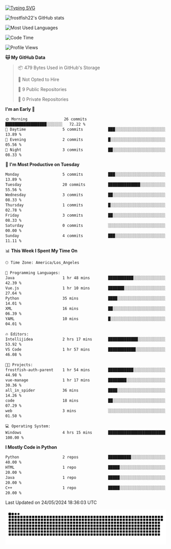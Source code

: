 <!--
**frostfish22/frostfish22** is a ✨ _special_ ✨ repository because its `README.md` (this file) appears on your GitHub profile.

Here are some ideas to get you started:

- 🔭 I’m currently working on ...
- 🌱 I’m currently learning ...
- 👯 I’m looking to collaborate on ...
- 🤔 I’m looking for help with ...
- 💬 Ask me about ...
- 📫 How to reach me: ...
- 😄 Pronouns: ...
- ⚡ Fun fact: ...
-->
[![Typing SVG](https://readme-typing-svg.demolab.com?font=Fira+Code&pause=1000&random=false&width=435&lines=%E5%B0%8F%E9%99%88%E5%90%8C%E5%AD%A6%E7%A5%9D%E4%BD%A0%E7%BC%96%E7%A0%81%E6%84%89%E5%BF%AB%F0%9F%8C%88%F0%9F%A4%AD)](https://git.io/typing-svg)

![frostfish22's GitHub stats](https://github-readme-stats.vercel.app/api?username=frostfish22&bg_color=30,e96443,904e95&title_color=fff&text_color=fff)

![Most Used Languages](https://github-readme-stats.vercel.app/api/top-langs/?username=frostfish22&theme=dark&layout=compact)

<!--START_SECTION:waka-->
![Code Time](http://img.shields.io/badge/Code%20Time-8%20hrs%2026%20mins-blue)

![Profile Views](http://img.shields.io/badge/Profile%20Views-153-blue)

**🐱 My GitHub Data** 

> 📦 479 Bytes Used in GitHub's Storage 
 > 
> 🚫 Not Opted to Hire
 > 
> 📜 9 Public Repositories 
 > 
> 🔑 0 Private Repositories 
 > 
**I'm an Early 🐤** 

```text
🌞 Morning                26 commits          ██████████████████░░░░░░░   72.22 % 
🌆 Daytime                5 commits           ███░░░░░░░░░░░░░░░░░░░░░░   13.89 % 
🌃 Evening                2 commits           █░░░░░░░░░░░░░░░░░░░░░░░░   05.56 % 
🌙 Night                  3 commits           ██░░░░░░░░░░░░░░░░░░░░░░░   08.33 % 
```
📅 **I'm Most Productive on Tuesday** 

```text
Monday                   5 commits           ███░░░░░░░░░░░░░░░░░░░░░░   13.89 % 
Tuesday                  20 commits          ██████████████░░░░░░░░░░░   55.56 % 
Wednesday                3 commits           ██░░░░░░░░░░░░░░░░░░░░░░░   08.33 % 
Thursday                 1 commits           █░░░░░░░░░░░░░░░░░░░░░░░░   02.78 % 
Friday                   3 commits           ██░░░░░░░░░░░░░░░░░░░░░░░   08.33 % 
Saturday                 0 commits           ░░░░░░░░░░░░░░░░░░░░░░░░░   00.00 % 
Sunday                   4 commits           ███░░░░░░░░░░░░░░░░░░░░░░   11.11 % 
```


📊 **This Week I Spent My Time On** 

```text
🕑︎ Time Zone: America/Los_Angeles

💬 Programming Languages: 
Java                     1 hr 48 mins        ███████████░░░░░░░░░░░░░░   42.39 % 
Vue.js                   1 hr 10 mins        ███████░░░░░░░░░░░░░░░░░░   27.64 % 
Python                   35 mins             ████░░░░░░░░░░░░░░░░░░░░░   14.01 % 
XML                      16 mins             ██░░░░░░░░░░░░░░░░░░░░░░░   06.39 % 
YAML                     10 mins             █░░░░░░░░░░░░░░░░░░░░░░░░   04.01 % 

🔥 Editors: 
Intellijidea             2 hrs 17 mins       █████████████░░░░░░░░░░░░   53.92 % 
VS Code                  1 hr 57 mins        ████████████░░░░░░░░░░░░░   46.08 % 

🐱‍💻 Projects: 
frostfish-auth-parent    1 hr 54 mins        ███████████░░░░░░░░░░░░░░   44.98 % 
vue-manage               1 hr 17 mins        ████████░░░░░░░░░░░░░░░░░   30.36 % 
all_in_spider            36 mins             ████░░░░░░░░░░░░░░░░░░░░░   14.26 % 
code                     18 mins             ██░░░░░░░░░░░░░░░░░░░░░░░   07.29 % 
web                      3 mins              ░░░░░░░░░░░░░░░░░░░░░░░░░   01.50 % 

💻 Operating System: 
Windows                  4 hrs 15 mins       █████████████████████████   100.00 % 
```

**I Mostly Code in Python** 

```text
Python                   2 repos             ██████████░░░░░░░░░░░░░░░   40.00 % 
HTML                     1 repo              █████░░░░░░░░░░░░░░░░░░░░   20.00 % 
Java                     1 repo              █████░░░░░░░░░░░░░░░░░░░░   20.00 % 
C++                      1 repo              █████░░░░░░░░░░░░░░░░░░░░   20.00 % 
```




 Last Updated on 24/05/2024 18:36:03 UTC
<!--END_SECTION:waka-->

<picture>
  <source media="(prefers-color-scheme: dark)" srcset="https://raw.githubusercontent.com/frostfish22/frostfish22/output/github-contribution-grid-snake-dark.svg">
  <source media="(prefers-color-scheme: light)" srcset="https://raw.githubusercontent.com/frostfish22/frostfish22/output/github-contribution-grid-snake.svg">
  <img alt="github contribution grid snake animation" src="https://raw.githubusercontent.com/frostfish22/frostfish22/output/github-contribution-grid-snake.svg">
</picture>
